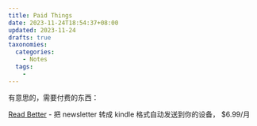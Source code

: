 ```yaml
---
title: Paid Things
date: 2023-11-24T18:54:37+08:00
updated: 2023-11-24
drafts: true
taxonomies:
  categories:
    - Notes
  tags:
    -
---
```


有意思的，需要付费的东西：

<!-- more -->

[Read Better](https://www.readbetter.io/) - 把 newsletter 转成 kindle 格式自动发送到你的设备， $6.99/月
